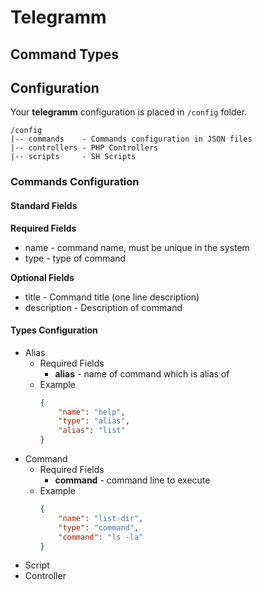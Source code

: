 Telegramm
=========

Command Types
-------------

Configuration
-------------

Your **telegramm** configuration is placed in ```/config``` folder.

    /config
    |-- commands    - Commands configuration in JSON files
    |-- controllers - PHP Controllers
    |-- scripts     - SH Scripts

### Commands Configuration

#### Standard Fields
**Required Fields**

+ name - command name, must be unique in the system
+ type - type of command

**Optional Fields**

+ title - Command title (one line description)
+ description - Description of command

#### Types Configuration

* Alias
    * Required Fields
        * **alias** - name of command which is alias of
    * Example
        ```JSON
        {
            "name": "help",
            "type": "alias",
            "alias": "list"
        }
        ```
* Command
    * Required Fields
        * **command** - command line to execute
    * Example
        ```JSON
        {
            "name": "list-dir",
            "type": "command",
            "command": "ls -la"
        }
        ```
* Script
* Controller
